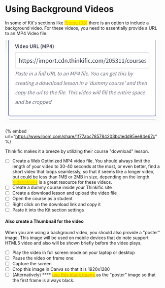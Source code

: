 # Using Background Videos

In some of Kit's sections like [<mark style="color:orange;">Promo (08)</mark>](../../kit-powerups/promos-kit/08-banner-with-background-video.md) there is an option to include a background video. For these videos, you need to essentially provide a URL to an MP4 Video file.

![](<../../.gitbook/assets/Screen Shot 2021-10-21 at 6.30.43 PM.png>)

{% embed url="https://www.loom.com/share/1f77abc785784203bc1edd95ee84e67c" %}

&#x20;

Thinkific makes it a breeze by utilizing their course "download" lesson.

* [ ] Create a Web Optimized MP4 video file. You should always limit the length of your video to 30-40 seconds at the most, or even better, find a short video that loops seamlessly, so that it seems like a longer video, but could be less than 1MB or 2MB in size, depending on the length. [<mark style="color:orange;">Videoblocks</mark>](https://www.videoblocks.com/) is a great resource for these videos.
* [ ] Create a dummy course inside your Thinkific site
* [ ] Create a download lesson and upload the video file
* [ ] Open the course as a student
* [ ] Right click on the download link and copy it
* [ ] Paste it into the Kit section settings

#### Also create a Thumbnail for the video

When you are using a background video, you should also provide a "poster" image. This image will be used on mobile devices that do note support HTML5 video and also will be shown briefly before the video plays.

* [ ] Play the video in full screen mode on your laptop or desktop
* [ ] Pause the video on frame one
* [ ] Capture the screen
* [ ] Crop this image in Canva so that it is 1920x1280
* [ ] (Alternatively) **** [<mark style="color:orange;">**use this black image**</mark> ](https://import.cdn.thinkific.com/205311/courses/592321/black-211020-165122.jpg)as the "poster" image so that the first frame is always black.
